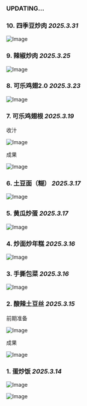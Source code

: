 ### UPDATING...

### 10. 四季豆炒肉 _2025.3.31_

![Image](https://github.com/user-attachments/assets/5ea78ac0-9b3d-4db3-bbbb-e2c396361a9f)

### 9. 辣椒炒肉 _2025.3.25_

![Image](https://github.com/user-attachments/assets/5afa3ee3-5775-4b7f-8a7d-08737c11f488)

### 8. 可乐鸡翅2.0 _2025.3.23_

![Image](https://github.com/user-attachments/assets/29db9a3c-0796-4ede-b985-721b29ebbe94)

### 7. 可乐鸡翅根 _2025.3.19_

收汁

![Image](https://github.com/user-attachments/assets/677eb4f7-03e1-49e4-87cd-0c01d2767a8b)

成果

![Image](https://github.com/user-attachments/assets/5efab29f-8271-4c2e-87ae-6033179c50c8)

### 6. 土豆面（糊） _2025.3.17_

![Image](https://github.com/user-attachments/assets/84877152-31f1-4fe3-a036-5c405c7d769f)

### 5. 黄瓜炒蛋 _2025.3.17_

![Image](https://github.com/user-attachments/assets/dacfe2d8-3388-4937-9c8d-ce29d43e91bb)

### 4. 炒面炒年糕 _2025.3.16_

![Image](https://github.com/user-attachments/assets/2ada4d14-13ff-45ca-9e2f-e8c62303fc1d)

### 3. 手撕包菜 _2025.3.16_

![Image](https://github.com/user-attachments/assets/0fc29750-750c-4117-86ec-d66bca3ef3e7)

### 2. 酸辣土豆丝 _2025.3.15_

前期准备

![Image](https://github.com/user-attachments/assets/9377ce99-4687-478e-ac6b-05fdc73089ac)

成果

![Image](https://github.com/user-attachments/assets/d4ad1da3-d1f3-4f19-8244-34d1fe064129)

### 1. 蛋炒饭 _2025.3.14_

![Image](https://github.com/user-attachments/assets/2f775dc4-6738-4e72-8186-5e63c04cdafc)

![Image](https://github.com/user-attachments/assets/2d0a468e-e488-4bc9-8539-3431896517ff)